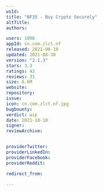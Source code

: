 ```yaml
---
wsId: 
title: "NF35 - Buy Crypto Securely"
altTitle: 
authors:

users: 1000
appId: cn.com.zlct.nf
released: 2021-06-10
updated: 2021-08-30
version: "2.1.3"
stars: 3.3
ratings: 42
reviews: 31
size: 6.6M
website: 
repository: 
issue: 
icon: cn.com.zlct.nf.jpg
bugbounty: 
verdict: wip
date: 2021-10-18
signer: 
reviewArchive:


providerTwitter: 
providerLinkedIn: 
providerFacebook: 
providerReddit: 

redirect_from:

---
```



